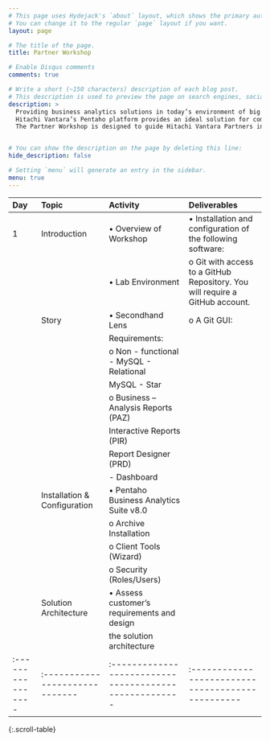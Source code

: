 ```yaml
---
# This page uses Hydejack's `about` layout, which shows the primary author's picture and about text at the top.
# You can change it to the regular `page` layout if you want.
layout: page

# The title of the page.
title: Partner Workshop

# Enable Disqus comments
comments: true

# Write a short (~150 characters) description of each blog post.
# This description is used to preview the page on search engines, social media, etc.
description: >
  Providing business analytics solutions in today’s environment of big and diverse data can be a challenge. Technologies are evolving every day and solutions require computing competencies in addition to traditional DW/BI skills. 
  Hitachi Vantara’s Pentaho platform provides an ideal solution for companies looking to expand their analytics capabilities to include these new big data types and sources, and gain from our experts who have successfully deployed many production solutions for financial, healthcare, advertising, publishing,and technology industries.
  The Partner Workshop is designed to guide Hitachi Vantara Partners in acquiring requisite knowledge and skills in implementing a Pentaho solution following Professional Services guidelines.


# You can show the description on the page by deleting this line:
hide_description: false

# Setting `menu` will generate an entry in the sidebar.
menu: true
---
```



| Day             | Topic                        | Activity                                             | Deliverables                                                                        |
|:----------------|:-----------------------------|:-----------------------------------------------------|:-------------------------------------------------|
|   1             | Introduction                 | • Overview of Workshop                               | •	Installation and configuration of the following software:                |
|                 |                              | • Lab Environment                                    |     o	Git with access to a GitHub Repository. You will require a GitHub account. |
|                 |  Story                       | • Secondhand Lens                                    |     o	A Git GUI:                                                                    |
|                 |                              |  Requirements:                                       |                                                 |
|                 |                              |    o	Non - functional - MySQL - Relational           |                                                 |
|                 |                              |                         MySQL - Star                 |                                                 |
|                 |                              |    o	Business         – Analysis Reports  (PAZ)      |                                                 |
|                 |                              |                         Interactive Reports (PIR)    |                                                 |
|                 |                              |                         Report Designer (PRD)        |                                                 |
|                 |                              |                       - Dashboard                    |                                                 |
|                 | Installation & Configuration | • Pentaho Business Analytics Suite v8.0              |                                                 |
|                 |                              |    o	Archive Installation                            |                                                 |
|                 |                              |    o	Client Tools (Wizard)                           |                                                 |
|                 |                              |    o	Security (Roles/Users)                          |                                                 |
|                 | Solution Architecture        |  • Assess customer’s requirements and design         |                                                 |
|                 |                              |    the solution architecture                         |                                                 |
|:----------------|:-----------------------------|:-----------------------------------------------------|:------------------------------------------------|

{:.scroll-table}